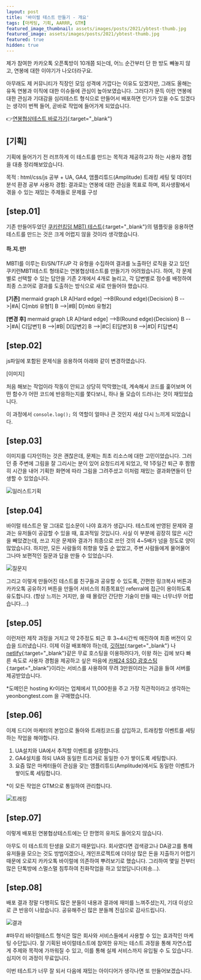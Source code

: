 ```yaml
---
layout: post
title: '바이럴 테스트 만들기 - 개요'
tags: [마케팅, 기획, AARRR, GTM]
featured_image_thumbnail: assets/images/posts/2021/ybtest-thumb.jpg
featured_image: assets/images/posts/2021/ybtest-thumb.jpg
featured: true
hidden: true
---
```

제가 참여한 카카오톡 오픈톡방이 10개쯤 되는데, 어느 순간부터 단 한 방도 빼놓지 않고, 연봉에 대한 이야기가 나오더라구요.

아무래도 제 커뮤니티가 직장인 모임 성격에 가깝다는 이유도 있겠지만, 그래도 올해는 유독 연봉과 이직에 대한 이슈들에 관심이 높아보였습니다.
그러다가 문득 이런 연봉에 대한 관심과 기대감을 심리테스트 형식으로 만들어서 배포하면 인기가 있을 수도 있겠다는 생각이 번쩍 들어, 곧바로 작업에 들어가게 되었습니다.

👉[연봉협상테스트 바로가기](https://yeonbongtest.com){:target="_blank"}

## [기획]

기획에 들어가기 전 러프하게 이 테스트를 만드는 목적과 제공하고자 하는 사용자 경험을 대충 정리해보았습니다.

목적 : html/css/js 공부 + UA, GA4, 앰플리튜드(Amplitude) 트래킹 세팅 및 데이터분석 환경 공부
사용자 경험: 결과로는 연봉에 대한 관심을 목표로 하며, 회사생활에서 겪을 수 있는 재밌는 주제들로 문제를 구성

## [step.01]

기존 만들어두었던 [쿠키런킹덤 MBTI 테스트](http://cookierun-mbti.site){:target="_blank"}의 템플릿을 응용하면 테스트를 만드는 것은 크게 어렵지 않을 것이라 생각했습니다.

#### 하.지.만!

MBTI를 이루는 EI/SN/TF/JP 각 유형을 수집하여 결과를 노출하던 로직을 갖고 있던 쿠키런MBTI테스트 형태로는 연봉협상테스트를 만들기가 어려웠습니다.
하여, 각 문제별로 선택할 수 있는 답안을 기존 2개에서 4개로 늘리고, 각 답변별로 점수를 배정하여 최종 스코어로 결과를 도출하는 방식으로 새로 만들어야 했습니다.

**[기존]**
mermaid
graph LR
A[Hard edge] -->B(Round edge){Decision}
    B -->|#A| C[mbti 유형1]
    B -->|#B| D[mbti 유형2]

**[변경 후]**
mermaid
graph LR
A[Hard edge] -->B(Round edge){Decision}
    B -->|#A| C[답변1]
    B -->|#B| D[답변2]
    B -->|#C| E[답변3]
    B -->|#D| F[답변4]


## [step.02]

js파일에 포함된 문제식을 응용하여 아래와 같이 변경하였습니다.

[이미지]

처음 해보는 작업이라 작동이 안되고 상당히 막막했는데, 계속해서 코드를 훑어보며 어떤 함수가 어떤 코드에 반응하는지를 쫓다보니, 하나 둘 모습이 드러나는 것이 재밌었습니다.

이 과정에서 `console.log();` 의 역할이 얼마나 큰 것인지 새삼 다시 느끼게 되었습니다.

## [step.03]

이미지를 디자인하는 것은 괜찮은데, 문제는 최초 리소스에 대한 고민이었습니다. 그러던 중 주변에 그림을 잘 그리시는 분이 있어 요청드리게 되었고, 약 1주일간 퇴근 후 짬짬히 시간을 내어 기획한 화면에 따라 그림을 그려주셨고 이처럼 재밌는 결과화면들이 탄생할 수 있었습니다.


![일러스트기획](assets/images/posts/2021/ybtest-illust.jpg "원숭작가")

## [step.04]

바이럴 테스트은 말 그대로 입소문이 나야 효과가 생깁니다. 테스트에 반영된 문제와 결과는 유저들이 공감할 수 있을 때, 효과적일 것입니다. 사실 이 부분에 굉장히 많은 시간을 빼았겼는데, 쓰고 지운 문제와 결과가 최종으로 쓰인 것의 4~5배가 넘을 정도로 양이 많았습니다. 하지만, 모든 사람들의 취향을 맞출 순 없었고, 주변 사람들에게 물어물어 그나마 보편적인 질문과 답을 만들 수 있었습니다.

![질문지](assets/images/posts/2021/ybtest-question.png "질문지")

그리고 이렇게 만들어진 테스트를 친구들과 공유할 수 있도록, 간편한 링크복사 버튼과 카카오톡 공유하기 버튼을 만들어 서비스의 최종목표인 referral에 접근이 용이하도록 유도합니다.
(항상 느끼는 거지만, 쓸 때 몰랐던 간단한 기술이 만들 때는 너무너무 어렵습니다...:)

## [step.05]

이런저런 제작 과정을 거치고 약 2주정도 퇴근 후 3~4시간씩 매진하여 최종 버전이 모습을 드러냈습니다. 이제 이걸 배포해야 하는데, [깃허브](https://github.com/){:target="_blank"} 나 [netlify](https://www.netlify.com/){:target="_blank"}같은 무료 호스팅을 이용하려다가, 이왕 하는 김에 보다 빠른 속도로 사용자 경험을 제공하고 싶은 마음에 [카페24 SSD 광호스팅](https://hosting.cafe24.com/){:target="_blank"}이라는 서비스를 사용하여 무려 3만원이라는 거금을 들여 서버를 제공받았습니다.

*도메인은 hosting Kr이라는 업체에서 11,000원을 주고 가장 직관적이라고 생각하는 yeonbongtest.com 을 구매했습니다.

## [step.06]

이제 드디어 마케터의 본업으로 돌아와 트래킹코드를 삽입하고, 트래킹할 이벤트를 세팅하는 작업을 해야합니다.

1. UA설치와 UA에서 추적할 이벤트를 설정합니다.
2. GA4설치를 하되 UA와 동일한 트리거로 동일한 수가 쌓이도록 세팅합니다.
3. 요즘 많은 마케터들이 관심을 갖는 앰플리튜드(Amplitude)에서도 동일한 이벤트가 쌓이도록 세팅합니다.

*이 모든 작업은 GTM으로 통일하여 관리합니다.

![트래킹](assets/images/posts/2021/ybtest-tracking.png "트래킹")

## [step.07]

이렇게 배포된 연봉협상테스트에는 단 한명의 유저도 들어오지 않습니다.

아무도 이 테스트의 탄생을 모르기 때문입니다. 회사였다면 검색광고나 DA광고를 통해 유저들을 모으는 것도 방법이겠으나, 개인프로젝트에 더이상 많은 돈을 지출하기 어렵기 때문에 오로지 카카오톡 바이럴에 의존하여 뿌려보기로 했습니다. 그리하여 몇일 전부터 많은 단톡방에 스멀스멀 침투하여 친화작업을 하고 있었답니다(죄송...).

## [step.08]

배포 결과 정말 다행히도 많은 분들이 내용과 결과에 재미를 느껴주셨는지, 기대 이상으로 큰 반응이 나왔습니다. 공유해주신 많은 분들께 진심으로 감사드립니다.

![결과](assets/images/posts/2021/ybtest-user.png "결과")



#마무리
바이럴테스트 형식은 많은 회사와 서비스들에서 사용할 수 있는 효과적인 마케팅 수단입니다. 잘 기획된 바이럴테스트에 참여한 유저는 테스트 과정을 통해 자연스럽게 주제와 목적에 가까워질 수 있고, 이를 통해 실제 서비스까지 유입될 수 도 있습니다. 심지어 이 과정이 무료입니다.

이번 테스트가 너무 잘 되서 다음에 재밌는 아이디어가 생각나면 또 만들어보겠습니다.
